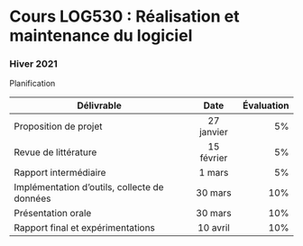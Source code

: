 # Cours LOG530 : Réalisation et maintenance du logiciel

### Hiver 2021

Planification

| Délivrable        | Date           | Évaluation  |
| ------------- |:-------------:| -----:|
| Proposition de projet     | 27 janvier | 5% |
|Revue de littérature |	15 février |	5% |
|Rapport intermédiaire |	1 mars |	5% |
| Implémentation d’outils, collecte de données | 	30 mars |	10% |
| Présentation orale |	30 mars |	10% |
| Rapport final et expérimentations |	10 avril |	10% |


	
	

